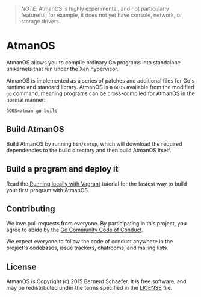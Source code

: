 > *NOTE*: AtmanOS is highly experimental, and not particularly featureful; for
> example, it does not yet have console, network, or storage drivers.

# AtmanOS

AtmanOS allows you to compile ordinary Go programs into standalone unikernels
that run under the Xen hypervisor.

AtmanOS is implemented as a series of patches and additional files for Go's
runtime and standard library. AtmanOS is a `GOOS` available from the modified
`go` command, meaning programs can be cross-compiled for AtmanOS in the normal
manner:

```
GOOS=atman go build
```

## Build AtmanOS

Build AtmanOS by running `bin/setup`,
which will download the required dependencies to the build directory
and then build AtmanOS itself.

## Build a program and deploy it

Read the [Running locally with Vagrant](doc/running-locally-with-vagrant.md)
tutorial for the fastest way to build your first program with AtmanOS.

Contributing
------------

We love pull requests from everyone.
By participating in this project,
you agree to abide by the [Go Community Code of Conduct][code of conduct].

[code of conduct]: https://golang.org/conduct

We expect everyone to follow the code of conduct
anywhere in the project's codebases,
issue trackers, chatrooms, and mailing lists.

License
-------

AtmanOS is Copyright (c) 2015 Bernerd Schaefer. It is free software,
and may be redistributed under the terms specified in the [LICENSE] file.

[LICENSE]: /LICENSE
